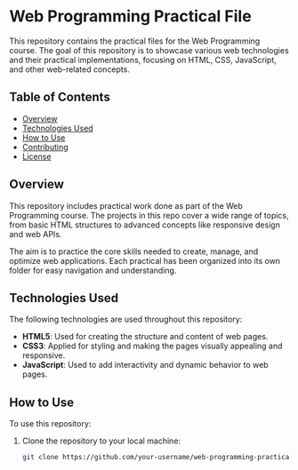 # Web Programming Practical File

This repository contains the practical files for the Web Programming course. The goal of this repository is to showcase various web technologies and their practical implementations, focusing on HTML, CSS, JavaScript, and other web-related concepts.

## Table of Contents

- [Overview](#overview)
- [Technologies Used](#technologies-used)
- [How to Use](#how-to-use)
- [Contributing](#contributing)
- [License](#license)

## Overview

This repository includes practical work done as part of the Web Programming course. The projects in this repo cover a wide range of topics, from basic HTML structures to advanced concepts like responsive design and web APIs.

The aim is to practice the core skills needed to create, manage, and optimize web applications. Each practical has been organized into its own folder for easy navigation and understanding.

## Technologies Used

The following technologies are used throughout this repository:

- **HTML5**: Used for creating the structure and content of web pages.
- **CSS3**: Applied for styling and making the pages visually appealing and responsive.
- **JavaScript**: Used to add interactivity and dynamic behavior to web pages.

## How to Use

To use this repository:

1. Clone the repository to your local machine:
   ```bash
   git clone https://github.com/your-username/web-programming-practical-file.git
